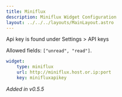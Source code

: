 ```yaml
---
title: Miniflux
description: Miniflux Widget Configuration
layout: ../../../layouts/MainLayout.astro
---
```


Api key is found under Settings > API keys

Allowed fields: `["unread", "read"]`.

```yaml
widget:
    type: miniflux
    url: http://miniflux.host.or.ip:port
    key: minifluxapikey
```

*Added in v0.5.5*
